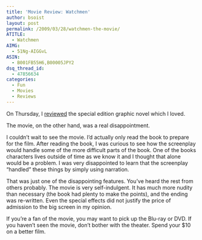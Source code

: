 ```yaml
---
title: 'Movie Review: Watchmen'
author: bsoist
layout: post
permalink: /2009/03/28/watchmen-the-movie/
ATITLE:
  - Watchmen
AIMG:
  - 51Ng-AIGGvL
ASIN:
  - B001FB55H6,B00005JPY2
dsq_thread_id:
  - 47856634
categories:
  - Fun
  - Movies
  - Reviews
---
```

On Thursday, I [reviewed][1] the special edition graphic novel which I loved.

The movie, on the other hand, was a real disappointment.

I couldn&#8217;t wait to see the movie. I&#8217;d actually only read the book to prepare for the film. After reading the book, I was curious to see how the screenplay would handle some of the more difficult parts of the book. One of the books characters lives outside of time as we know it and I thought that alone would be a problem. I was very disappointed to learn that the screenplay &#8220;handled&#8221; these things by simply using narration.

That was just one of the disappointing features. You&#8217;ve heard the rest from others probably. The movie is very self-indulgent. It has much more nudity than necessary (the book had plenty to make the points), and the ending was re-written. Even the special effects did not justify the price of admission to the big screen in my opinion.

If you&#8217;re a fan of the movie, you may want to pick up the Blu-ray or DVD. If you haven&#8217;t seen the movie, don&#8217;t bother with the theater. Spend your $10 on a better film.

 [1]: http://whsjr.soistmann.com/oped/2009/03/26/watchmen/